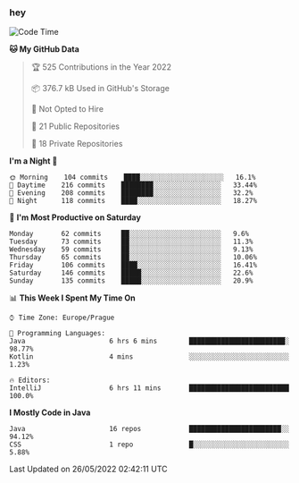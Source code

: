 ### hey

<!--START_SECTION:waka-->
![Code Time](http://img.shields.io/badge/Code%20Time-0%20secs-blue)

**🐱 My GitHub Data** 

> 🏆 525 Contributions in the Year 2022
 > 
> 📦 376.7 kB Used in GitHub's Storage 
 > 
> 🚫 Not Opted to Hire
 > 
> 📜 21 Public Repositories 
 > 
> 🔑 18 Private Repositories  
 > 
**I'm a Night 🦉** 

```text
🌞 Morning    104 commits    ████░░░░░░░░░░░░░░░░░░░░░   16.1% 
🌆 Daytime    216 commits    ████████░░░░░░░░░░░░░░░░░   33.44% 
🌃 Evening    208 commits    ████████░░░░░░░░░░░░░░░░░   32.2% 
🌙 Night      118 commits    ████░░░░░░░░░░░░░░░░░░░░░   18.27%

```
📅 **I'm Most Productive on Saturday** 

```text
Monday       62 commits     ██░░░░░░░░░░░░░░░░░░░░░░░   9.6% 
Tuesday      73 commits     ██░░░░░░░░░░░░░░░░░░░░░░░   11.3% 
Wednesday    59 commits     ██░░░░░░░░░░░░░░░░░░░░░░░   9.13% 
Thursday     65 commits     ██░░░░░░░░░░░░░░░░░░░░░░░   10.06% 
Friday       106 commits    ████░░░░░░░░░░░░░░░░░░░░░   16.41% 
Saturday     146 commits    █████░░░░░░░░░░░░░░░░░░░░   22.6% 
Sunday       135 commits    █████░░░░░░░░░░░░░░░░░░░░   20.9%

```


📊 **This Week I Spent My Time On** 

```text
⌚︎ Time Zone: Europe/Prague

💬 Programming Languages: 
Java                     6 hrs 6 mins        ████████████████████████░   98.77% 
Kotlin                   4 mins              ░░░░░░░░░░░░░░░░░░░░░░░░░   1.23%

🔥 Editors: 
IntelliJ                 6 hrs 11 mins       █████████████████████████   100.0%

```

**I Mostly Code in Java** 

```text
Java                     16 repos            ███████████████████████░░   94.12% 
CSS                      1 repo              █░░░░░░░░░░░░░░░░░░░░░░░░   5.88%

```



 Last Updated on 26/05/2022 02:42:11 UTC
<!--END_SECTION:waka-->
